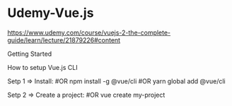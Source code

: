 # Udemy-Vue.js
https://www.udemy.com/course/vuejs-2-the-complete-guide/learn/lecture/21879226#content

Getting Started

How to setup Vue.js CLI 

Setp 1 => Install:
#OR
npm install -g @vue/cli
#OR
yarn global add @vue/cli

Setp 2 => Create a project:
#OR
vue create my-project


